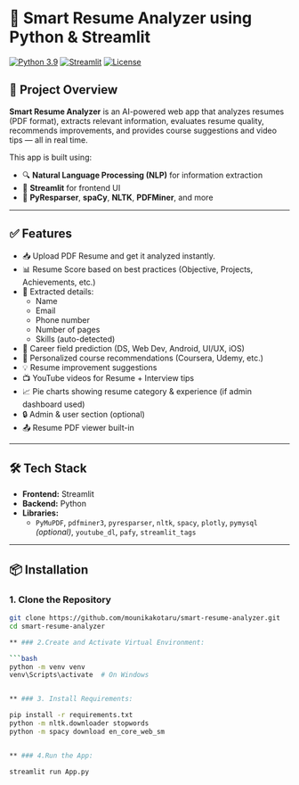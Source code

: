 # 📄 Smart Resume Analyzer using Python & Streamlit

[![Python 3.9](https://img.shields.io/badge/Python-3.9-blue.svg)](https://www.python.org/downloads/release/python-390/)
[![Streamlit](https://img.shields.io/badge/Framework-Streamlit-orange.svg)](https://streamlit.io/)
[![License](https://img.shields.io/badge/License-MIT-green.svg)](LICENSE)

## 🚀 Project Overview

**Smart Resume Analyzer** is an AI-powered web app that analyzes resumes (PDF format), extracts relevant information, evaluates resume quality, recommends improvements, and provides course suggestions and video tips — all in real time.

This app is built using:
- 🔍 **Natural Language Processing (NLP)** for information extraction
- 🎨 **Streamlit** for frontend UI
- 🧠 **PyResparser**, **spaCy**, **NLTK**, **PDFMiner**, and more

---

## ✅ Features

- 📥 Upload PDF Resume and get it analyzed instantly.
- 📊 Resume Score based on best practices (Objective, Projects, Achievements, etc.)
- 🧠 Extracted details:
  - Name
  - Email
  - Phone number
  - Number of pages
  - Skills (auto-detected)
- 🎯 Career field prediction (DS, Web Dev, Android, UI/UX, iOS)
- 🧾 Personalized course recommendations (Coursera, Udemy, etc.)
- 💡 Resume improvement suggestions
- 📺 YouTube videos for Resume + Interview tips
- 📈 Pie charts showing resume category & experience (if admin dashboard used)
- 🔒 Admin & user section (optional)
- 📤 Resume PDF viewer built-in

---

## 🛠 Tech Stack

- **Frontend:** Streamlit
- **Backend:** Python
- **Libraries:**
  - `PyMuPDF`, `pdfminer3`, `pyresparser`, `nltk`, `spacy`, `plotly`, `pymysql` *(optional)*, `youtube_dl`, `pafy`, `streamlit_tags`

---

## 📦 Installation

### 1. Clone the Repository
```bash
git clone https://github.com/mounikakotaru/smart-resume-analyzer.git
cd smart-resume-analyzer

** ### 2.Create and Activate Virtual Environment: 

```bash
python -m venv venv
venv\Scripts\activate  # On Windows


** ### 3. Install Requirements:

pip install -r requirements.txt
python -m nltk.downloader stopwords
python -m spacy download en_core_web_sm


** ### 4.Run the App:

streamlit run App.py



